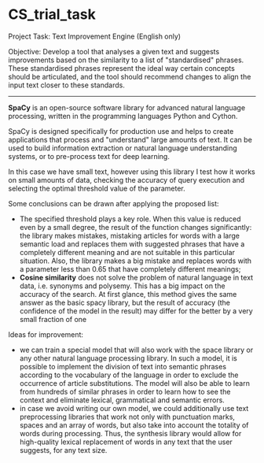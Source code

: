 # CS_trial_task

Project Task: Text Improvement Engine (English only)

Objective:
Develop a tool that analyses a given text and suggests improvements based on the similarity to a list of "standardised" phrases. These standardised phrases represent the ideal way certain concepts should be articulated, and the tool should recommend changes to align the input text closer to these standards.
_____________________________________________________________________________________________

**SpaCy** is an open-source software library for advanced natural language processing, written in the programming languages Python and Cython.

SpaCy is designed specifically for production use and helps to create applications that process and "understand" large amounts of text. It can be used to build information extraction or natural language understanding systems, or to pre-process text for deep learning.

In this case we have small text, however using this library I test how it works on small amounts of data, checking the accuracy of query execution and selecting the optimal threshold value of the parameter.

Some conclusions can be drawn after applying the proposed list:

*   The specified threshold plays a key role. When this value is reduced even by a small degree, the result of the function changes significantly: the library makes mistakes, mistaking articles for words with a large semantic load and replaces them with suggested phrases that have a completely different meaning and are not suitable in this particular situation. Also, the library makes a big mistake and replaces words with a parameter less than 0.65 that have completely different meanings;
*   **Cosine similarity** does not solve the problem of natural language in text data, i.e. synonyms and polysemy. This has a big impact on the accuracy of the search. At first glance, this method gives the same answer as the basic spacy library, but the result of accuracy (the confidence of the model in the result) may differ for the better by a very small fraction of one

Ideas for improvement:

*   we can train a special model that will also work with the space library or any other natural language processing library. In such a model, it is possible to implement the division of text into semantic phrases according to the vocabulary of the language in order to exclude the occurrence of article substitutions. The model will also be able to learn from hundreds of similar phrases in order to learn how to see the context and eliminate lexical, grammatical and semantic errors.
*   in case we avoid writing our own model, we could additionally use text preprocessing libraries that work not only with punctuation marks, spaces and an array of words, but also take into account the totality of words during processing. Thus, the synthesis library would allow for high-quality lexical replacement of words in any text that the user suggests, for any text size.
